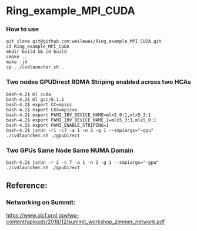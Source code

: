 # Ring_example_MPI_CUDA

### How to use
```
git clone git@github.com:weilewei/Ring_example_MPI_CUDA.git
cd Ring_example_MPI_CUDA
mkdir build && cd build
cmake ..
make -j4
cp ../cvdlauncher.sh .
```

### Two nodes GPUDirect RDMA Striping enabled across two HCAs
```
bash-4.2$ ml cuda
bash-4.2$ ml gcc/8.1.1
bash-4.2$ export CC=mpicc
bash-4.2$ export CXX=mpicxx
bash-4.2$ export PAMI_IBV_DEVICE_NAME=mlx5_0:1,mlx5_3:1
bash-4.2$ export PAMI_IBV_DEVICE_NAME_1=mlx5_3:1,mlx5_0:1
bash-4.2$ export PAMI_ENABLE_STRIPING=1
bash-4.2$ jsrun -r1 -c7 -a 1 -n 2 -g 1 --smpiargs="-gpu" ./cvdlauncher.sh ./gpuDirect
```

### Two GPUs Same Node Same NUMA Domain
```
bash-4.2$ jsrun -r 2 -c 7 -a 1 -n 2 -g 1 --smpiargs="-gpu" ./cvdlauncher.sh ./gpuDirect
```

## Reference:
### Networking on Summit: 
https://www.olcf.ornl.gov/wp-content/uploads/2018/12/summit_workshop_zimmer_network.pdf
